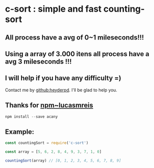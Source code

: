 # c-sort : simple and fast counting-sort

## All process have a avg of 0~1 mileseconds!!!
## Using a array of 3.000 itens all process have a avg 3 mileseconds !!!

## I will help if you have any difficulty =)
Contact me by [github:heyderpd](https://github.com/heyderpd). I'll be glad to help you.

## Thanks for [npm~lucasmreis](https://www.npmjs.com/~lucasmreis)
```javascript
npm install --save acany
```

## Example:
```javascript
const countingSort = require('c-sort')

const array = [5, 6, 2, 8, 4, 9, 3, 7, 1, 0]

countingSort(array) // [0, 1, 2, 3, 4, 5, 6, 7, 8, 9]
```
